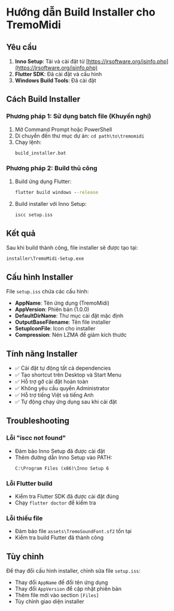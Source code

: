 # Hướng dẫn Build Installer cho TremoMidi

## Yêu cầu

1. **Inno Setup**: Tải và cài đặt từ [https://jrsoftware.org/isinfo.php](https://jrsoftware.org/isinfo.php)
2. **Flutter SDK**: Đã cài đặt và cấu hình
3. **Windows Build Tools**: Đã cài đặt

## Cách Build Installer

### Phương pháp 1: Sử dụng batch file (Khuyến nghị)

1. Mở Command Prompt hoặc PowerShell
2. Di chuyển đến thư mục dự án: `cd path\to\tremomidi`
3. Chạy lệnh:
   ```cmd
   build_installer.bat
   ```

### Phương pháp 2: Build thủ công

1. Build ứng dụng Flutter:
   ```cmd
   flutter build windows --release
   ```

2. Build installer với Inno Setup:
   ```cmd
   iscc setup.iss
   ```

## Kết quả

Sau khi build thành công, file installer sẽ được tạo tại:
```
installer\TremoMidi-Setup.exe
```

## Cấu hình Installer

File `setup.iss` chứa các cấu hình:

- **AppName**: Tên ứng dụng (TremoMidi)
- **AppVersion**: Phiên bản (1.0.0)
- **DefaultDirName**: Thư mục cài đặt mặc định
- **OutputBaseFilename**: Tên file installer
- **SetupIconFile**: Icon cho installer
- **Compression**: Nén LZMA để giảm kích thước

## Tính năng Installer

- ✅ Cài đặt tự động tất cả dependencies
- ✅ Tạo shortcut trên Desktop và Start Menu
- ✅ Hỗ trợ gỡ cài đặt hoàn toàn
- ✅ Không yêu cầu quyền Administrator
- ✅ Hỗ trợ tiếng Việt và tiếng Anh
- ✅ Tự động chạy ứng dụng sau khi cài đặt

## Troubleshooting

### Lỗi "iscc not found"
- Đảm bảo Inno Setup đã được cài đặt
- Thêm đường dẫn Inno Setup vào PATH:
  ```
  C:\Program Files (x86)\Inno Setup 6
  ```

### Lỗi Flutter build
- Kiểm tra Flutter SDK đã được cài đặt đúng
- Chạy `flutter doctor` để kiểm tra

### Lỗi thiếu file
- Đảm bảo file `assets\TremoSoundFont.sf2` tồn tại
- Kiểm tra build Flutter đã thành công

## Tùy chỉnh

Để thay đổi cấu hình installer, chỉnh sửa file `setup.iss`:

- Thay đổi `AppName` để đổi tên ứng dụng
- Thay đổi `AppVersion` để cập nhật phiên bản
- Thêm file mới vào section `[Files]`
- Tùy chỉnh giao diện installer 